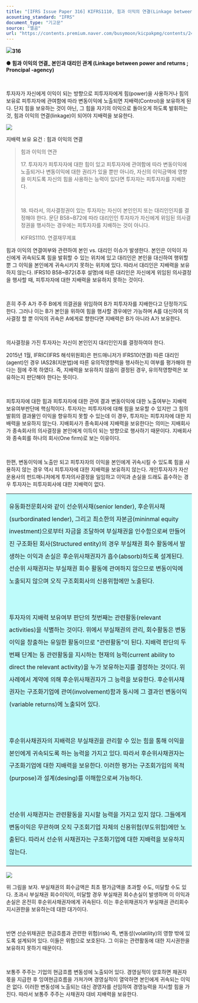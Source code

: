 ```yaml
---
title: "[IFRS Issue Paper 316] KIFRS1110, 힘과 이익의 연결(Linkage between power and returns) ① 기본개념"
acounting_standard: "IFRS"
document_type: "기고문"
source: "엘곰"
url: "https://contents.premium.naver.com/busymoon/kicpakpmg/contents/241215120322221ee"
---
```

![](https://n2.news.naver.com/l.gif?type=content)**316**

**● 힘과 이익의 연결\_ 본인과 대리인 관계 (Linkage between power and returns ; Proncipal -agency)**

​

투자자가 자신에게 이익이 되는 방향으로 피투자자에게 힘(power)을 사용하거나 힘의 보유로 피투자자에 관여함에 따라 변동이익에 노출되면 지배력(Control)을 보유하게 된다. 단지 힘을 보유하는 것이 아닌, 그 힘을 자기의 이익으로 돌아오게 하도록 발휘하는 것, 힘과 이익의 연결(linkage)이 되어야 지배력을 보유한다.

![](https://scs-phinf.pstatic.net/MjAyNDEyMTVfMTE1/MDAxNzM0MjI1MzUyNjU3.uwcRJ1aZH0JxJRyedfSHqim6Sz9jDxm7eeI4Pnjeol8g.X9mhalD06PBco6TsmmQO8UqE4EomxNytmQQuVadpw_Ug.PNG/image.png?type=w800)

지배력 보유 요건 : 힘과 이익의 연결

> 힘과 이익의 연관
> 
> 17\. 투자자가 피투자자에 대한 힘이 있고 피투자자에 관여함에 따라 변동이익에 노출되거나 변동이익에 대한 권리가 있을 뿐만 아니라, 자신의 이익금액에 영향을 미치도록 자신의 힘을 사용하는 능력이 있다면 투자자는 피투자자를 지배한다.
> 
> ​
> 
> 18\. 따라서, 의사결정권이 있는 투자자는 자신이 본인인지 또는 대리인인지를 결정해야 한다. 문단 B58~B72에 따라 대리인인 투자자가 자신에게 위임된 의사결정권을 행사하는 경우에는 피투자자를 지배하는 것이 아니다.
> 
> KIFRS1110. 연결재무제표

힘과 이익의 연결여부와 관련하여 본인 vs. 대리인 이슈가 발생한다. 본인은 이익이 자신에게 귀속되도록 힘을 발휘할 수 있는 위치에 있고 대리인은 본인을 대신하여 행위할 뿐 그 이익을 본인에게 귀속시키지 못하는 위치에 있다. 따라서 대리인은 지배력을 보유하지 않는다. IFRS10 B58~B72(추후 설명)에 따른 대리인은 자신에게 위임된 의사결정을 행사할 때, 피투자자에 대한 지배력을 보유하지 못하는 것이다.

​

흔히 주주 A가 주주 B에게 의결권을 위임하여 B가 피투자자를 지배한다고 단정하기도 한다. 그러나 이는 B가 본인을 위하여 힘을 행사할 경우에만 가능하며 A를 대신하여 의사결정 할 뿐 이익의 귀속은 A에게로 향한다면 지배력은 B가 아니라 A가 보유한다.

​

의사결정을 가진 투자자는 자신이 본인인지 대리인인지를 결정하여야 한다.

2015년 1월, IFRIC(IFRS 해석위원회)은 펀드매니저가 IFRS10(연결) 따른 대리인(agent)인 경우 IAS28(지분법)에 따른 유의적영향력을 행사하는지 여부를 평가해야 한다는 점에 주목 하였다. 즉, 지배력을 보유하지 않음이 결정된 경우, 유의적영향력은 보유하는지 판단해야 한다는 뜻이다.

​

피투자자에 대한 힘과 피투자자에 대한 관여 결과 변동이익에 대한 노출여부는 지배력 보유여부판단에 핵심적이다. 투자자는 피투자자에 대해 힘을 보유할 수 있지만 그 힘의 발휘의 결과물인 이익을 향유하지 못할 수 있는데 이 경우, 투자자는 피투자자에 대한 지배력을 보유하지 않는다. 지배회사가 종속회사에 지배력을 보유한다는 의미는 지배회사가 종속회사의 의사결정을 본인에게 이득이 되는 방향으로 행사하기 때문이다. 지배회사와 종속회를 하나의 회사(One firm)로 보는 이유이다.

​

한편, 변동이익에 노출만 되고 피투자자의 이익을 본인에게 귀속시킬 수 있도록 힘을 사용하지 않는 경우 역시 피투자자에 대한 지배력을 보유하지 않는다. 개인투자자가 자산운용사의 펀드매니저에게 투자의사결정을 일임하고 이익과 손실을 드래도 흡수하는 경우 투자자는 피투자회사에 대한 지배력이 없다.

<table style=""><tbody><tr><td colspan="3" rowspan="1" style="width: 100.0%; height: 129.0px;  background-color: #bdfbfa;"><div><p style="line-height:2.1;"><span style="">유동화전문회사와 같이 선순위사채(senior lender), 후순위사채(surbordinated lender), 그리고 최소한의 자본금(mininmal equity investment)으로부터 자금을 조달하여 부실채권을 인수함으로써 만들어 진 구조화된 회사(Structured entity)의 경우 부실채권 회수 활동에서 발생하는 이익과 손실은 후순위사채권자가 흡수(absorb)하도록 설계된다. 선순위 사채권자는 부실채권 회수 활동에 관여하지 않으므로 변동이익에 노출되지 않으며 오직 구조회회사의 신용위험에만 노출된다.</span></p></div><div><p style="line-height:2.1;"><span style="">​</span></p></div><div><p style="line-height:2.1;"><span style="">투자자의 지배력 보유여부 판단의 첫번째는 관련활동(relevant activities)을 식별하는 것이다. 위에서 부실채권의 관리, 회수활동은 변동이익을 창출하는 유일한 활동이므로 "관련활동"이 된다. 지배력 판단의 두번째 단계는 동 관련활동을 지시하는 현재의 능력(current ability to direct the relevant activity)을 누가 보유하는지를 결정하는 것이다. 위 사례에서 계약에 의해 후순위사채권자가 그 능력을 보유한다. 후순위사채권자는 구조화기업에 관여(involvement)함과 동시에 그 결과인 변동이익(variable returns)에 노출되어 있다.</span></p></div><div><p style="line-height:2.1;"><span style="">​</span></p></div><div><p style="line-height:2.1;"><span style="">후순위사채권자의 지배력은 부실채권을 관리할 수 있는 힘을 통해 이익을 본인에게 귀속되도록 하는 능력을 가지고 있다. 따라서 후순위사채권자는 구조화기업에 대한 지배력을 보유한다. 이러한 평가는 구조회가입의 목적(purpose)과 설계(desing)를 이해함으로써 가능하다.</span></p></div><div><p style="line-height:2.1;"><span style="">​</span></p></div><div><p style="line-height:2.1;"><span style="">선순위 사채권자는 관련활동을 지시할 능력을 가지고 있지 않다. 그들에게 변동이익은 무관하며 오직 구조회기업 자체의 신용위험(부도위험)에만 노출된다. 따라서 선순위 사채권자는 구조화기업에 대한 지배력을 보유하지 않는다.</span></p></div></td></tr></tbody></table>

![](https://scs-phinf.pstatic.net/MjAyNDEyMTVfNDMg/MDAxNzM0MjMwODAwNjMw.hmAxkK9MpiU6T9VjXNkDzcYjXm3mkckkOD_fKkCz8JMg.pPnf_PxodpNjUjhsGAra5ZzAqUGtHOxEDbWGzRifRVcg.PNG/image.png?type=w800)

위 그림을 보자. 부실채권의 회수금액은 최초 평가금액을 초과할 수도, 미달할 수도 있다. 초과시 부실채권 회수이익이, 미달할 경우 부실채권 회수손실이 발생하며 이 이익과 손실은 온전히 후순위사채권자에게 귀속된다. 이는 후순위채권자가 부실채권 관리회수 지시권한을 보유하는데 대한 대가이다.

​

반면 선순위채권은 현금흐름과 관련한 위험(risk) 즉, 변동성(volatility)의 영향 밖에 있도록 설계되어 있다. 이들은 위험으로 보호된다. 그 이유는 관련활동에 대한 지시권한을 보유하지 못하기 때문이다.

​

보통주 주주는 기업의 현금흐름 변동성에 노출되어 있다. 경영실적이 양호하면 채권자 몫을 지급한 후 잉여현금흐름을 가져가며 경영실적이 열악하면 본인에게 귀속되는 이익은 없다. 이러한 변동성에 노출되는 대신 경영자를 선임하여 경영능력을 지시할 힘을 가진다. 따라서 보통주 주주는 사채권자 대비 지배력을 보유한다.

​

​